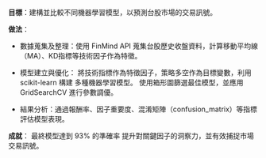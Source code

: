 __目標__：建構並比較不同機器學習模型，以預測台股市場的交易訊號。

__做法__：

- 數據蒐集及整理：使用 FinMind API 蒐集台股歷史收盤資料，計算移動平均線
（MA）、KD指標等技術因子作為特徵。

- 模型建立與優化：
將技術指標作為特徵因子，策略多空作為目標變數，利用 scikit-learn 構建
多種機器學習模型。
使用箱形圖篩選最佳模型，並應用 GridSearchCV 進行參數調優。

- 結果分析：通過報酬率、因子重要度、混淆矩陣（confusion_matrix）等指標
評估模型表現。

__成就__：
最終模型達到 93% 的準確率
提升對關鍵因子的洞察力，並有效捕捉市場交易訊號。
